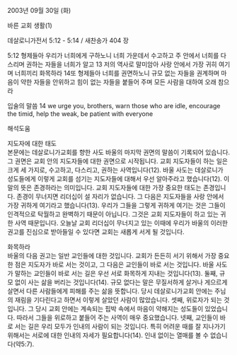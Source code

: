 2003년 09월 30일 (화)

바른 교회 생활(1)



데살로니가전서 5:12 - 5:14 / 새찬송가 404 장


5:12 형제들아 우리가 너희에게 구하노니 너희 가운데서 수고하고 주 안에서 너희를 다스리며 권하는 자들을 너희가 알고 
13 저의 역사로 말미암아 사랑 안에서 가장 귀히 여기며 너희끼리 화목하라 
14또 형제들아 너희를 권면하노니 규모 없는 자들을 권계하며 마음이 약한 자들을 안위하고 힘이 없는 자들을 붙들어 주며 모든 사람을 대하여 오래 참으라 

입술의 말씀 
14 we urge you, brothers, warn those who are idle, encourage the timid, help the weak, be patient with everyone

해석도움





지도자에 대한 태도  
본문에는 데살로니가교회를 향한 사도 바울의 마지막 권면의 말씀이 기록되어 있습니다. 그 권면은 교회 안의 지도자들에 대한 권면으로 시작됩니다. 교회 지도자들이 하는 일은 크게 세 가지로, 수고하고, 다스리고, 권하는 사역입니다(12). 바울 사도는 데살로니가 성도들에게 이렇게 교회를 섬기는 지도자들에 대해서 우선 알아주라고 했습니다(12). 이 말의 뜻은 존경하라는 의미입니다. 교회 지도자들에 대한 가장 중요한 태도는 존경입니다. 존경이 무너지면 리더십이 설 자리가 없습니다. 그 다음은 지도자들을 사랑 안에서 가장 귀하게 여기라고 했습니다(13). 우리가 그들을 그렇게 귀하게 여기는 것은 그들이 인격적으로 탁월하고 완벽하기 때문이 아닙니다. 그것은 교회 지도자들이 하고 있는 귀한 사역 때문입니다. 오늘날 교회 리더십이 무너지고 있는 이때에 우리가 바울의 이러한 권고를 진심으로 받아들일 수 있다면 교회는 새롭게 서게 될 것입니다.   

화목하라  
바울의 다음 권고는 일반 교인들에 대한 것입니다. 교회가 든든히 서기 위해서 가장 중요한 점은 지도자가 바로 서는 것이고, 그 다음은 교인들이 바로 서는 것입니다. 바울 사도가 말하는 교인들이 바로 서는 길은 우선 서로 화목하게 지내는 것입니다(13). 둘째, 규모 없이 사는 삶을 버리는 것입니다(14). 규모 없다는 말은 무질서하게 살거나 게으르게 살면서 다른 사람들에게 피해를 주는 삶을 뜻합니다. 당시 데살로니가교회 안에는 주님의 재림을 기다린다고 하면서 이렇게 살았던 사람이 많았습니다. 셋째, 위로자가 되는 것입니다. 그 당시 교회 안에는 계속되는 핍박 속에서 마음이 약해지는 성도들이 있었습니다. 따라서 그들을 위로하고 붙들어 주는 사역이 매우 중요했습니다. 넷째, 교인들이 바로 서는 길은 우리 모두가 인내의 사람이 되는 것입니다. 특히 어려운 때를 잘 지나가기 위해서는 서로에 대한 인내의 자세가 필요합니다(14). 인내 없이는 열매를 볼 수 없습니다(약5:7).